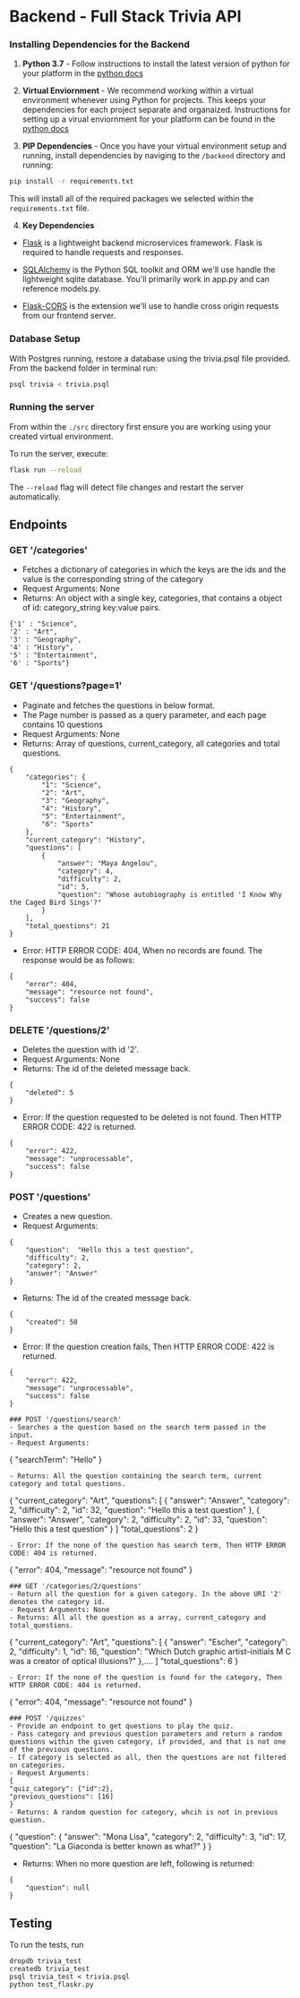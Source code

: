 # Backend - Full Stack Trivia API 

### Installing Dependencies for the Backend

1. **Python 3.7** - Follow instructions to install the latest version of python for your platform in the [python docs](https://docs.python.org/3/using/unix.html#getting-and-installing-the-latest-version-of-python)


2. **Virtual Enviornment** - We recommend working within a virtual environment whenever using Python for projects. This keeps your dependencies for each project separate and organaized. Instructions for setting up a virual enviornment for your platform can be found in the [python docs](https://packaging.python.org/guides/installing-using-pip-and-virtual-environments/)


3. **PIP Dependencies** - Once you have your virtual environment setup and running, install dependencies by naviging to the `/backend` directory and running:
```bash
pip install -r requirements.txt
```
This will install all of the required packages we selected within the `requirements.txt` file.


4. **Key Dependencies**
 - [Flask](http://flask.pocoo.org/)  is a lightweight backend microservices framework. Flask is required to handle requests and responses.

 - [SQLAlchemy](https://www.sqlalchemy.org/) is the Python SQL toolkit and ORM we'll use handle the lightweight sqlite database. You'll primarily work in app.py and can reference models.py. 

 - [Flask-CORS](https://flask-cors.readthedocs.io/en/latest/#) is the extension we'll use to handle cross origin requests from our frontend server. 

### Database Setup
With Postgres running, restore a database using the trivia.psql file provided. From the backend folder in terminal run:
```bash
psql trivia < trivia.psql
```

### Running the server

From within the `./src` directory first ensure you are working using your created virtual environment.

To run the server, execute:

```bash
flask run --reload
```

The `--reload` flag will detect file changes and restart the server automatically.

## Endpoints
### GET '/categories'
- Fetches a dictionary of categories in which the keys are the ids and the value is the corresponding string of the category
- Request Arguments: None
- Returns: An object with a single key, categories, that contains a object of id: category_string key:value pairs. 
```
{'1' : "Science",
'2' : "Art",
'3' : "Geography",
'4' : "History",
'5' : "Entertainment",
'6' : "Sports"}
```
### GET '/questions?page=1'
- Paginate and fetches the questions in below format.
- The Page number is passed as a query parameter, and each page contains 10 questions
- Request Arguments: None
- Returns: Array of questions, current_category, all categories and total questions. 
```
{
    "categories": {
        "1": "Science",
        "2": "Art",
        "3": "Geography",
        "4": "History",
        "5": "Entertainment",
        "6": "Sports"
    },
    "current_category": "History",
    "questions": [
        {
            "answer": "Maya Angelou",
            "category": 4,
            "difficulty": 2,
            "id": 5,
            "question": "Whose autobiography is entitled 'I Know Why the Caged Bird Sings'?"
        }
    ],
    "total_questions": 21
}
```
- Error: HTTP ERROR CODE: 404, When no records are found. The response would be as follows:
```
{
    "error": 404,
    "message": "resource not found",
    "success": false
}
```
### DELETE '/questions/2'
- Deletes the question with id '2'.
- Request Arguments: None
- Returns: The id of the deleted message back. 
```
{
    "deleted": 5
}
```
- Error: If the question requested to be deleted is not found. Then HTTP ERROR CODE: 422 is returned.
```
{
    "error": 422,
    "message": "unprocessable",
    "success": false
}
```
### POST '/questions'
- Creates a new question.
- Request Arguments: 
```
{
    "question":  "Hello this a test question",
    "difficulty": 2,
    "category": 2,
    "answer": "Answer"
}
```
- Returns: The id of the created message back. 
```
{
    "created": 50
}
```
- Error: If the question creation fails, Then HTTP ERROR CODE: 422 is returned.
```
{
    "error": 422,
    "message": "unprocessable",
    "success": false
}
```
```
### POST '/questions/search'
- Searches a the question based on the search term passed in the input.
- Request Arguments: 
```
{
    "searchTerm":  "Hello"
}
```
- Returns: All the question containing the search term, current category and total questions. 
```
{
    "current_category": "Art",
    "questions": [
        {
            "answer": "Answer",
            "category": 2,
            "difficulty": 2,
            "id": 32,
            "question": "Hello this a test question"
        },
        {
            "answer": "Answer",
            "category": 2,
            "difficulty": 2,
            "id": 33,
            "question": "Hello this a test question"
        }
    ]
    "total_questions": 2
}
```
- Error: If the none of the question has search term, Then HTTP ERROR CODE: 404 is returned.
```
{
    "error": 404,
    "message": "resource not found"
}
```
### GET '/categories/2/questions'
- Return all the question for a given category. In the above URI '2' denotes the category id.
- Request Arguments: None
- Returns: All all the question as a array, current_category and total_questions. 
```
{
    "current_category": "Art",
    "questions": [
        {
            "answer": "Escher",
            "category": 2,
            "difficulty": 1,
            "id": 16,
            "question": "Which Dutch graphic artist–initials M C was a creator of optical illusions?"
        },....
    ]
    "total_questions": 6
}
```
- Error: If the none of the question is found for the category, Then HTTP ERROR CODE: 404 is returned.
```
{
    "error": 404,
    "message": "resource not found"
}
```
### POST '/quizzes'
- Provide an endpoint to get questions to play the quiz. 
- Pass category and previous question parameters and return a random questions within the given category, if provided, and that is not one of the previous questions.
- If category is selected as all, then the questions are not filtered on categories.
- Request Arguments: 
{
"quiz_category": {"id":2},
"previous_questions": [16]
}
- Returns: A random question for category, whcih is not in previous question. 
```
{
    "question": {
        "answer": "Mona Lisa",
        "category": 2,
        "difficulty": 3,
        "id": 17,
        "question": "La Giaconda is better known as what?"
    }
}
- Returns: When no more question are left, following is returned:
```
{
    "question": null
}

```

## Testing
To run the tests, run
```
dropdb trivia_test
createdb trivia_test
psql trivia_test < trivia.psql
python test_flaskr.py
```
